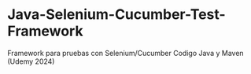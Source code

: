# Java-Selenium-Cucumber-Test-Framework

Framework para pruebas con Selenium/Cucumber Codigo Java y Maven (Udemy 2024)
